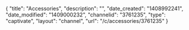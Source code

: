 {
    "title": "Accessories",
    "description": "",
    "date_created": "1408992241",
    "date_modified": "1409000232",
    "channelid": "3761235",
    "type": "captivate",
    "layout": "channel",
    "url": "\/c\/accessories\/3761235"
}